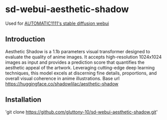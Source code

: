 # sd-webui-aesthetic-shadow

Used for [AUTOMATIC1111's stable diffusion webui](https://github.com/AUTOMATIC1111/stable-diffusion-webui)

## Introduction

Aesthetic Shadow is a 1.1b parameters visual transformer designed to evaluate the quality of anime images. It accepts high-resolution 1024x1024 images as input and provides a prediction score that quantifies the aesthetic appeal of the artwork. Leveraging cutting-edge deep learning techniques, this model excels at discerning fine details, proportions, and overall visual coherence in anime illustrations.
Base url https://huggingface.co/shadowlilac/aesthetic-shadow

## Installation

'git clone https://github.com/gluttony-10/sd-webui-aesthetic-shadow.git'
